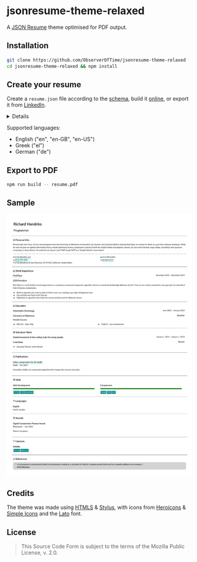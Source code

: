 # jsonresume-theme-relaxed

A [JSON Resume][] theme optimised for PDF output.

[JSON Resume]: https://jsonresume.org/

## Installation

```bash
git clone https://github.com/ObserverOfTime/jsonresume-theme-relaxed
cd jsonresume-theme-relaxed && npm install
```

## Create your resume

Create a `resume.json` file according to the [schema][],
build it [online][resume-builder], or export it from [LinkedIn][json-resume-exporter].

<details>

| Section | Field | Required | Line breaks (`\n`) | Notes |
|:---:|:---:|:---:|:---:|:---:|
| `basics` | `name` | **Yes** | No | Must be present. |
|  | `label` | No | No |  |
|  | `image` | No | No |  |
|  | `summary` | No | **Yes** |  |
| `basics.location` | `address` | No | No |  |
|  | `city` | No | No |  |
|  | `postalCode` | No | No |  |
|  | `region` | No | No |  |
|  | `countryCode` | **Yes** | No |  |
| `basics.profiles[]` | `url` | No | No |  |
|  | `network` | **Yes** | No |  |
|  | `username` | **Yes** | No |  |
| `work[]` | `website` | No | No |  |
|  | `company` | **Yes** | No |  |
|  | `location` |  |  | _Unsupported._ |
|  | `description` |  |  | _Unsupported._ |
|  | `position` | **Yes** | No |  |
|  | `summary` | No | **Yes** |  |
|  | `startDate` | No | No | `YYYY-MM` / `YYYY-MM-DD` |
|  | `endDate` | No | No | `YYYY-MM` / `YYYY-MM-DD`<br>Requires `startDate`. |
|  | `highlights[]` | No | No |  |
| `education[]` | `url` | No | No |  |
|  | `area` | **Yes** | No |  |
|  | `institution` | **Yes** | No |  |
|  | `studyType` | **Yes** | No |  |
|  | `startDate` | No | No | `YYYY-MM` / `YYYY-MM-DD` |
|  | `endDate` | No | No | `YYYY-MM` / `YYYY-MM-DD`<br>Requires `startDate`. |
|  | `score` | No | No |  |
|  | `courses[]` | No | No |  |
|  | `url` | No | No |  |
|  | `summary` | **Yes** | No | Should be the event name. |
|  | `organization` | **Yes** | No |  |
|  | `position` | **Yes** | No |  |
|  | `startDate` | No | No | `YYYY-MM-DD` |
|  | `endDate` | No | No | `YYYY-MM-DD`<br>Requires `startDate`. |
|  | `highlights[]` | No | No |  |
| `projects[]` | `url` | No | No |  |
|  | `name` | **Yes** | No |  |
|  | `type` |  |  | _Unsupported._ |
|  | `roles[]` | No | No |  |
|  | `entity` | No | No | Requires `roles[]`. |
|  | `description` | No | **Yes** |  |
|  | `startDate` | No | No | `YYYY-MM-DD` |
|  | `endDate` | No | No | `YYYY-MM-DD`<br>Requires `startDate`. |
|  | `highlights[]` | No | No |  |
|  | `keywords[]` | No | No |  |
| `publications[]` | `website` | No | No |  |
|  | `name` | **Yes** | No |  |
|  | `publisher` | **Yes** | No |  |
|  | `summary` | No | **Yes** |  |
|  | `releaseDate` | **Yes** | No | `YYYY-MM` / `YYYY-MM-DD` |
|  | `url` | No | No |  |
|  | `name` | **Yes** | No |  |
|  | `issuer` | **Yes** | No |  |
|  | `date` | **Yes** | No | `YYYY-MM` / `YYYY-MM-DD` |
| `skills[]` | `name` | **Yes** | No |  |
|  | `level` | **Yes** | No | "master" / "advanced" /<br>"intermediate" / "beginner" |
|  | `keywords[]` | No | No |  |
| `languages[]` | `language` | **Yes** | No |  |
|  | `fluency` | **Yes** | **Yes** |  |
| `awards[]` | `title` | **Yes** | No |  |
|  | `awarder` | **Yes** | No |  |
|  | `summary` | No | **Yes** |  |
|  | `date` | **Yes** | No | `YYYY-MM` / `YYYY-MM-DD` |
| `interests[]` | `name` | **Yes** | No |  |
|  | `keywords[]` | No | No |  |
| `references[]` | `name` | **Yes** | No |  |
|  | `reference` | **Yes** | **Yes** |  |
| `meta` | `canonical` | No | no |  |
|  | `lastModified` | No | No |  |
|  | `version` | No | No |  |
|  | `x-lang` | No | No | Language (default: "en").<br>_Non-standard._ |
|  | `x-size` | No | No | Font size (default: "10pt").<br>_Non-standard._ |

_All sections (except for `basics`) are optional._<br>
_Fields are only required if the section is present._

</details>

Supported languages:
  - English ("en", "en-GB", "en-US")
  - Greek ("el")
  - German ("de")

[schema]: https://jsonresume.org/schema/
[resume-builder]: https://resume-builder.js.org/en/build
[json-resume-exporter]: https://chrome.google.com/webstore/detail/json-resume-exporter/caobgmmcpklomkcckaenhjlokpmfbdec

## Export to PDF

```bash
npm run build -- resume.pdf
```

## Sample

![preview](.github/sample.jpeg)

## Credits

The theme was made using [HTMLS][] & [Stylus][],
with icons from [Heroicons][] & [Simple Icons][]
and the [Lato][] font.

[HTMLS]: https://github.com/Daiz/htmls
[Stylus]: https://stylus-lang.com/
[Heroicons]: https://heroicons.dev/
[Simple Icons]: https://simpleicons.org/
[Lato]: https://www.latofonts.com/

## License

> This Source Code Form is subject to the terms of the Mozilla Public License, v. 2.0.
